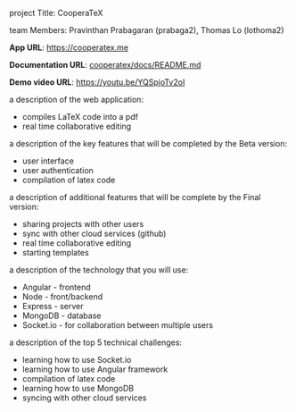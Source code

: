 project Title: CooperaTeX

team Members: Pravinthan Prabagaran (prabaga2), Thomas Lo (lothoma2)

**App URL**: https://cooperatex.me

**Documentation URL**: [cooperatex/docs/README.md](cooperatex/docs)

**Demo video URL**: https://youtu.be/YQSpjoTv2oI

a description of the web application:

- compiles LaTeX code into a pdf
- real time collaborative editing

a description of the key features that will be completed by the Beta version:

- user interface
- user authentication
- compilation of latex code

a description of additional features that will be complete by the Final version:

- sharing projects with other users
- sync with other cloud services (github)
- real time collaborative editing
- starting templates

a description of the technology that you will use:

- Angular - frontend
- Node - front/backend
- Express - server
- MongoDB - database
- Socket.io - for collaboration between multiple users

a description of the top 5 technical challenges:

- learning how to use Socket.io
- learning how to use Angular framework
- compilation of latex code
- learning how to use MongoDB
- syncing with other cloud services
